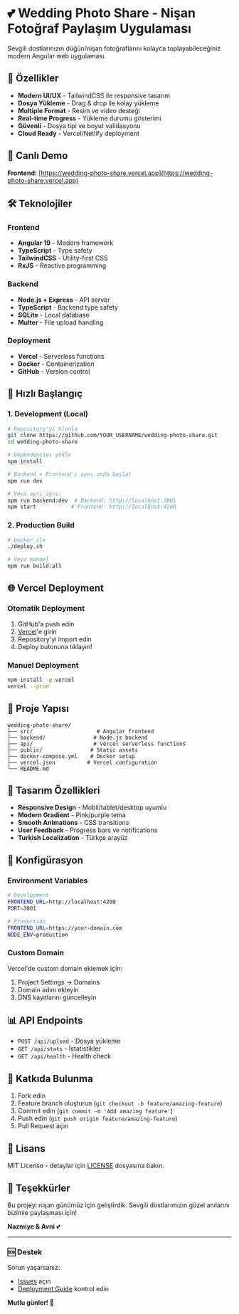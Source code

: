 # 💕 Wedding Photo Share - Nişan Fotoğraf Paylaşım Uygulaması

Sevgili dostlarınızın düğün/nişan fotoğraflarını kolayca toplayabileceğiniz modern Angular web uygulaması.

## 🎊 Özellikler

- **Modern UI/UX** - TailwindCSS ile responsive tasarım
- **Dosya Yükleme** - Drag & drop ile kolay yükleme
- **Multiple Format** - Resim ve video desteği
- **Real-time Progress** - Yükleme durumu gösterimi
- **Güvenli** - Dosya tipi ve boyut validasyonu
- **Cloud Ready** - Vercel/Netlify deployment

## 🚀 Canlı Demo

**Frontend:** [https://wedding-photo-share.vercel.app](https://wedding-photo-share.vercel.app)

## 🛠️ Teknolojiler

### Frontend

- **Angular 19** - Modern framework
- **TypeScript** - Type safety
- **TailwindCSS** - Utility-first CSS
- **RxJS** - Reactive programming

### Backend

- **Node.js + Express** - API server
- **TypeScript** - Backend type safety
- **SQLite** - Local database
- **Multer** - File upload handling

### Deployment

- **Vercel** - Serverless functions
- **Docker** - Containerization
- **GitHub** - Version control

## 📱 Hızlı Başlangıç

### 1. Development (Local)

```bash
# Repository'yi klonla
git clone https://github.com/YOUR_USERNAME/wedding-photo-share.git
cd wedding-photo-share

# Dependencies yükle
npm install

# Backend + Frontend'i aynı anda başlat
npm run dev

# Veya ayrı ayrı:
npm run backend:dev  # Backend: http://localhost:3001
npm start           # Frontend: http://localhost:4200
```

### 2. Production Build

```bash
# Docker ile
./deploy.sh

# Veya manuel
npm run build:all
```

## 🌐 Vercel Deployment

### Otomatik Deployment

1. GitHub'a push edin
2. [Vercel](https://vercel.com)'e girin
3. Repository'yi import edin
4. Deploy butonuna tıklayın!

### Manuel Deployment

```bash
npm install -g vercel
vercel --prod
```

## 📂 Proje Yapısı

```
wedding-photo-share/
├── src/                    # Angular frontend
├── backend/               # Node.js backend
├── api/                   # Vercel serverless functions
├── public/               # Static assets
├── docker-compose.yml    # Docker setup
├── vercel.json          # Vercel configuration
└── README.md
```

## 🎨 Tasarım Özellikleri

- **Responsive Design** - Mobil/tablet/desktop uyumlu
- **Modern Gradient** - Pink/purple tema
- **Smooth Animations** - CSS transitions
- **User Feedback** - Progress bars ve notifications
- **Turkish Localization** - Türkçe arayüz

## 🔧 Konfigürasyon

### Environment Variables

```bash
# Development
FRONTEND_URL=http://localhost:4200
PORT=3001

# Production
FRONTEND_URL=https://your-domain.com
NODE_ENV=production
```

### Custom Domain

Vercel'de custom domain eklemek için:

1. Project Settings → Domains
2. Domain adını ekleyin
3. DNS kayıtlarını güncelleyin

## 📊 API Endpoints

- `POST /api/upload` - Dosya yükleme
- `GET /api/stats` - İstatistikler
- `GET /api/health` - Health check

## 🤝 Katkıda Bulunma

1. Fork edin
2. Feature branch oluşturun (`git checkout -b feature/amazing-feature`)
3. Commit edin (`git commit -m 'Add amazing feature'`)
4. Push edin (`git push origin feature/amazing-feature`)
5. Pull Request açın

## 📄 Lisans

MIT License - detaylar için [LICENSE](LICENSE) dosyasına bakın.

## 💝 Teşekkürler

Bu projeyi nişan günümüz için geliştirdik. Sevgili dostlarımızın güzel anılarını bizimle paylaşması için!

**Nazmiye & Avni** 💕

---

### 🆘 Destek

Sorun yaşarsanız:

- [Issues](https://github.com/YOUR_USERNAME/wedding-photo-share/issues) açın
- [Deployment Guide](README-DEPLOYMENT.md) kontrol edin

**Mutlu günler! 🎉**
